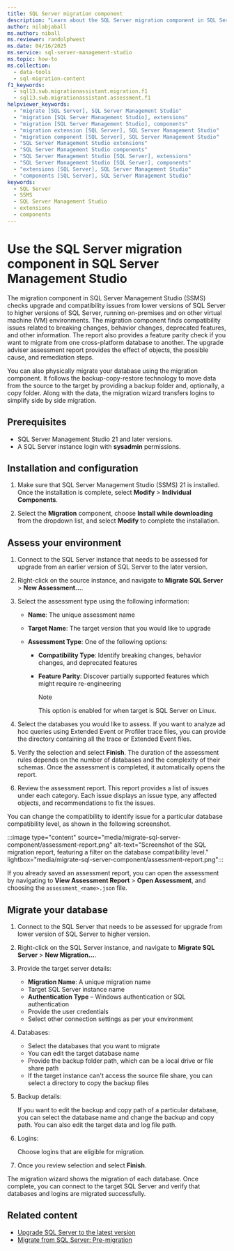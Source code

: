 ```yaml
---
title: SQL Server migration component
description: "Learn about the SQL Server migration component in SQL Server Management Studio (SSMS)."
author: nilabjaball
ms.author: niball
ms.reviewer: randolphwest
ms.date: 04/16/2025
ms.service: sql-server-management-studio
ms.topic: how-to
ms.collection:
  - data-tools
  - sql-migration-content
f1_keywords:
  - sql13.swb.migrationassistant.migration.f1
  - sql13.swb.migrationassistant.assessment.f1 
helpviewer_keywords:
  - "migrate [SQL Server], SQL Server Management Studio"
  - "migration [SQL Server Management Studio], extensions"
  - "migration [SQL Server Management Studio], components"
  - "migration extension [SQL Server], SQL Server Management Studio"
  - "migration component [SQL Server], SQL Server Management Studio"
  - "SQL Server Management Studio extensions"
  - "SQL Server Management Studio components"
  - "SQL Server Management Studio [SQL Server], extensions"
  - "SQL Server Management Studio [SQL Server], components"
  - "extensions [SQL Server], SQL Server Management Studio"
  - "components [SQL Server], SQL Server Management Studio"
keywords:
  - SQL Server
  - SSMS
  - SQL Server Management Studio
  - extensions
  - components
---
```


# Use the SQL Server migration component in SQL Server Management Studio

The migration component in SQL Server Management Studio (SSMS) checks upgrade and compatibility issues from lower versions of SQL Server to higher versions of SQL Server, running on-premises and on other virtual machine (VM) environments. The migration component finds compatibility issues related to breaking changes, behavior changes, deprecated features, and other information. The report also provides a feature parity check if you want to migrate from one cross-platform database to another. The upgrade adviser assessment report provides the effect of objects, the possible cause, and remediation steps.

You can also physically migrate your database using the migration component. It follows the backup-copy-restore technology to move data from the source to the target by providing a backup folder and, optionally, a copy folder. Along with the data, the migration wizard transfers logins to simplify side by side migration.

## Prerequisites

- SQL Server Management Studio 21 and later versions.
- A SQL Server instance login with **sysadmin** permissions.

## Installation and configuration

1. Make sure that SQL Server Management Studio (SSMS) 21 is installed. Once the installation is complete, select **Modify** > **Individual Components**.

1. Select the **Migration** component, choose **Install while downloading** from the dropdown list, and select **Modify** to complete the installation.

## Assess your environment

1. Connect to the SQL Server instance that needs to be assessed for upgrade from an earlier version of SQL Server to the later version.

1. Right-click on the source instance, and navigate to **Migrate SQL Server** > **New Assessment...**.

1. Select the assessment type using the following information:

   - **Name**: The unique assessment name

   - **Target Name**: The target version that you would like to upgrade

   - **Assessment Type**: One of the following options:

     - **Compatibility Type**: Identify breaking changes, behavior changes, and deprecated features

     - **Feature Parity**: Discover partially supported features which might require re-engineering

       > [!NOTE]  
       > This option is enabled for when target is SQL Server on Linux.

1. Select the databases you would like to assess. If you want to analyze ad hoc queries using Extended Event or Profiler trace files, you can provide the directory containing all the trace or Extended Event files.

1. Verify the selection and select **Finish**. The duration of the assessment rules depends on the number of databases and the complexity of their schemas. Once the assessment is completed, it automatically opens the report.

1. Review the assessment report. This report provides a list of issues under each category. Each issue displays an issue type, any affected objects, and recommendations to fix the issues.

You can change the compatibility to identify issue for a particular database compatibility level, as shown in the following screenshot.

:::image type="content" source="media/migrate-sql-server-component/assessment-report.png" alt-text="Screenshot of the SQL migration report, featuring a filter on the database compatibility level." lightbox="media/migrate-sql-server-component/assessment-report.png":::

If you already saved an assessment report, you can open the assessment by navigating to **View Assessment Report** > **Open Assessment**, and choosing the `assessment_<name>.json` file.

## Migrate your database

1. Connect to the SQL Server that needs to be assessed for upgrade from lower version of SQL Server to higher version.

1. Right-click on the SQL Server instance, and navigate to **Migrate SQL Server** > **New Migration...**.

1. Provide the target server details:

   - **Migration Name**: A unique migration name
   - Target SQL Server instance name
   - **Authentication Type** – Windows authentication or SQL authentication
   - Provide the user credentials
   - Select other connection settings as per your environment

1. Databases:

   - Select the databases that you want to migrate
   - You can edit the target database name
   - Provide the backup folder path, which can be a local drive or file share path
   - If the target instance can't access the source file share, you can select a directory to copy the backup files

1. Backup details:

   If you want to edit the backup and copy path of a particular database, you can select the database name and change the backup and copy path. You can also edit the target data and log file path.

1. Logins:

   Choose logins that are eligible for migration.

1. Once you review selection and select **Finish**.

The migration wizard shows the migration of each database. Once complete, you can connect to the target SQL Server and verify that databases and logins are migrated successfully.

## Related content

- [Upgrade SQL Server to the latest version](/sql/sql-server/migrate/guides/sql-server-to-sql-server-upgrade-guide)
- [Migrate from SQL Server: Pre-migration](/data-migration/sql-server/pre-migration)
